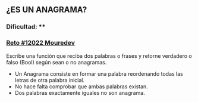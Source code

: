 ## ¿ES UN ANAGRAMA?

### Dificultad: **

### [Reto #12022 Mouredev](https://retosdeprogramacion.com/ejercicios/)

Escribe una función que reciba dos palabras o frases y retorne verdadero o falso (Bool) según sean o no anagramas.

- Un Anagrama consiste en formar una palabra reordenando todas las letras de otra palabra inicial.
- No hace falta comprobar que ambas palabras existan.
- Dos palabras exactamente iguales no son anagrama.

